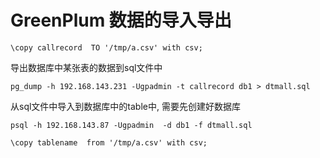 # GreenPlum 数据的导入导出

```
\copy callrecord  TO '/tmp/a.csv' with csv;
```

导出数据库中某张表的数据到sql文件中

```
pg_dump -h 192.168.143.231 -Ugpadmin -t callrecord db1 > dtmall.sql
```

从sql文件中导入到数据库中的table中, 需要先创建好数据库

```
psql -h 192.168.143.87 -Ugpadmin  -d db1 -f dtmall.sql
```

```
\copy tablename  from '/tmp/a.csv' with csv;
```

